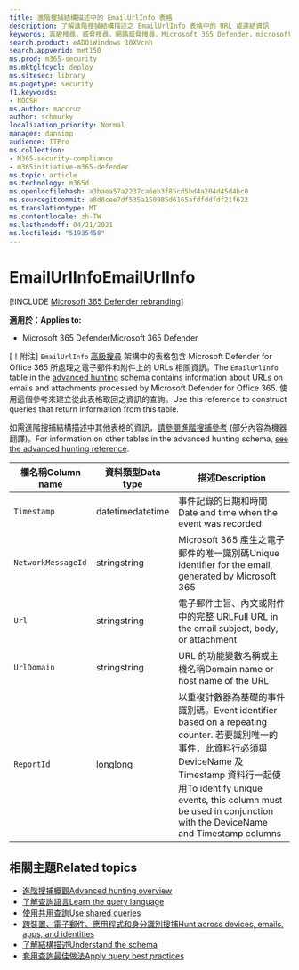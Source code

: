 ```yaml
---
title: 進階搜捕結構描述中的 EmailUrlInfo 表格
description: 了解進階搜捕結構描述之 EmailUrlInfo 表格中的 URL 或連結資訊
keywords: 高級搜尋，威脅搜尋，網路威脅搜尋，Microsoft 365 Defender，microsoft 365，m365，search，query，遙測，schema reference，kusto，table，欄，資料類型，描述，EmailUrlInfo，網路郵件識別碼，url，連結
search.product: eADQiWindows 10XVcnh
search.appverid: met150
ms.prod: m365-security
ms.mktglfcycl: deploy
ms.sitesec: library
ms.pagetype: security
f1.keywords:
- NOCSH
ms.author: maccruz
author: schmurky
localization_priority: Normal
manager: dansimp
audience: ITPro
ms.collection:
- M365-security-compliance
- m365initiative-m365-defender
ms.topic: article
ms.technology: m365d
ms.openlocfilehash: a3baea57a2237ca6eb3f85cd5bd4a204d45d4bc0
ms.sourcegitcommit: a8d8cee7df535a150985d6165afdfddfdf21f622
ms.translationtype: MT
ms.contentlocale: zh-TW
ms.lasthandoff: 04/21/2021
ms.locfileid: "51935458"
---
```

# <a name="emailurlinfo"></a><span data-ttu-id="44e73-104">EmailUrlInfo</span><span class="sxs-lookup"><span data-stu-id="44e73-104">EmailUrlInfo</span></span>

[!INCLUDE [Microsoft 365 Defender rebranding](../includes/microsoft-defender.md)]


<span data-ttu-id="44e73-105">**適用於：**</span><span class="sxs-lookup"><span data-stu-id="44e73-105">**Applies to:**</span></span>
- <span data-ttu-id="44e73-106">Microsoft 365 Defender</span><span class="sxs-lookup"><span data-stu-id="44e73-106">Microsoft 365 Defender</span></span>

<span data-ttu-id="44e73-107">[！附注] `EmailUrlInfo` [高級搜尋](advanced-hunting-overview.md) 架構中的表格包含 Microsoft Defender for Office 365 所處理之電子郵件和附件上的 URLs 相關資訊。</span><span class="sxs-lookup"><span data-stu-id="44e73-107">The `EmailUrlInfo` table in the [advanced hunting](advanced-hunting-overview.md) schema contains information about URLs on emails and attachments processed by Microsoft Defender for Office 365.</span></span> <span data-ttu-id="44e73-108">使用這個參考來建立從此表格取回之資訊的查詢。</span><span class="sxs-lookup"><span data-stu-id="44e73-108">Use this reference to construct queries that return information from this table.</span></span> 

<span data-ttu-id="44e73-109">如需進階搜捕結構描述中其他表格的資訊，[請參閱進階搜捕參考](advanced-hunting-schema-tables.md) (部分內容為機器翻譯)。</span><span class="sxs-lookup"><span data-stu-id="44e73-109">For information on other tables in the advanced hunting schema, [see the advanced hunting reference](advanced-hunting-schema-tables.md).</span></span>

| <span data-ttu-id="44e73-110">欄名稱</span><span class="sxs-lookup"><span data-stu-id="44e73-110">Column name</span></span> | <span data-ttu-id="44e73-111">資料類型</span><span class="sxs-lookup"><span data-stu-id="44e73-111">Data type</span></span> | <span data-ttu-id="44e73-112">描述</span><span class="sxs-lookup"><span data-stu-id="44e73-112">Description</span></span> |
|-------------|-----------|-------------|
| `Timestamp` | <span data-ttu-id="44e73-113">datetime</span><span class="sxs-lookup"><span data-stu-id="44e73-113">datetime</span></span> | <span data-ttu-id="44e73-114">事件記錄的日期和時間</span><span class="sxs-lookup"><span data-stu-id="44e73-114">Date and time when the event was recorded</span></span> |
| `NetworkMessageId` | <span data-ttu-id="44e73-115">string</span><span class="sxs-lookup"><span data-stu-id="44e73-115">string</span></span> | <span data-ttu-id="44e73-116">Microsoft 365 產生之電子郵件的唯一識別碼</span><span class="sxs-lookup"><span data-stu-id="44e73-116">Unique identifier for the email, generated by Microsoft 365</span></span> |
| `Url` | <span data-ttu-id="44e73-117">string</span><span class="sxs-lookup"><span data-stu-id="44e73-117">string</span></span> | <span data-ttu-id="44e73-118">電子郵件主旨、內文或附件中的完整 URL</span><span class="sxs-lookup"><span data-stu-id="44e73-118">Full URL in the email subject, body, or attachment</span></span> |
| `UrlDomain` | <span data-ttu-id="44e73-119">string</span><span class="sxs-lookup"><span data-stu-id="44e73-119">string</span></span> | <span data-ttu-id="44e73-120">URL 的功能變數名稱或主機名稱</span><span class="sxs-lookup"><span data-stu-id="44e73-120">Domain name or host name of the URL</span></span> |
| `ReportId` | <span data-ttu-id="44e73-121">long</span><span class="sxs-lookup"><span data-stu-id="44e73-121">long</span></span> | <span data-ttu-id="44e73-122">以重複計數器為基礎的事件識別碼。</span><span class="sxs-lookup"><span data-stu-id="44e73-122">Event identifier based on a repeating counter.</span></span> <span data-ttu-id="44e73-123">若要識別唯一的事件，此資料行必須與 DeviceName 及 Timestamp 資料行一起使用</span><span class="sxs-lookup"><span data-stu-id="44e73-123">To identify unique events, this column must be used in conjunction with the DeviceName and Timestamp columns</span></span> |

## <a name="related-topics"></a><span data-ttu-id="44e73-124">相關主題</span><span class="sxs-lookup"><span data-stu-id="44e73-124">Related topics</span></span>
- [<span data-ttu-id="44e73-125">進階搜捕概觀</span><span class="sxs-lookup"><span data-stu-id="44e73-125">Advanced hunting overview</span></span>](advanced-hunting-overview.md)
- [<span data-ttu-id="44e73-126">了解查詢語言</span><span class="sxs-lookup"><span data-stu-id="44e73-126">Learn the query language</span></span>](advanced-hunting-query-language.md)
- [<span data-ttu-id="44e73-127">使用共用查詢</span><span class="sxs-lookup"><span data-stu-id="44e73-127">Use shared queries</span></span>](advanced-hunting-shared-queries.md)
- [<span data-ttu-id="44e73-128">跨裝置、電子郵件、應用程式和身分識別搜捕</span><span class="sxs-lookup"><span data-stu-id="44e73-128">Hunt across devices, emails, apps, and identities</span></span>](advanced-hunting-query-emails-devices.md)
- [<span data-ttu-id="44e73-129">了解結構描述</span><span class="sxs-lookup"><span data-stu-id="44e73-129">Understand the schema</span></span>](advanced-hunting-schema-tables.md)
- [<span data-ttu-id="44e73-130">套用查詢最佳做法</span><span class="sxs-lookup"><span data-stu-id="44e73-130">Apply query best practices</span></span>](advanced-hunting-best-practices.md)
